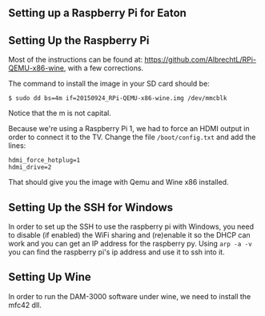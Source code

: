 Setting up a Raspberry Pi for Eaton
---

## Setting Up the Raspberry Pi

Most of the instructions can be found at: https://github.com/AlbrechtL/RPi-QEMU-x86-wine, with a few corrections. 

The command to install the image in your SD card should be:

``$ sudo dd bs=4m if=20150924_RPi-QEMU-x86-wine.img /dev/mmcblk``

Notice that the m is not capital. 

Because we're using a Raspberry Pi 1, we had to force an HDMI output in order to connect it to the TV. Change the file ``/boot/config.txt`` and add the lines:

```
hdmi_force_hotplug=1
hdmi_drive=2
```

That should give you the image with Qemu and Wine x86 installed. 

## Setting Up the SSH for Windows

In order to set up the SSH to use the raspberry pi with Windows, you need to disable (if enabled) the WiFi sharing and (re)enable it so the DHCP can work and you can get an IP address for the raspberry py. Using ``arp -a -v`` you can find the raspberry pi's ip address and use it to ssh into it. 

## Setting Up Wine

In order to run the DAM-3000 software under wine, we need to install the mfc42 dll. 
